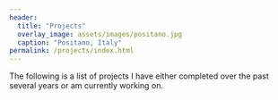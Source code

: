 ```yaml
---
header:
  title: "Projects"
  overlay_image: assets/images/positano.jpg
  caption: "Positano, Italy"
permalink: /projects/index.html
---
```

The following is a list of projects I have either completed over the past several years or am currently working on.
